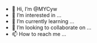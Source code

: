 - 👋 Hi, I’m @MYCyw
- 👀 I’m interested in ...
- 🌱 I’m currently learning ...
- 💞️ I’m looking to collaborate on ...
- 📫 How to reach me ...

<!---
MYCyw/MYCyw is a ✨ special ✨ repository because its `README.md` (this file) appears on your GitHub profile.
You can click the Preview link to take a look at your changes.
--->
